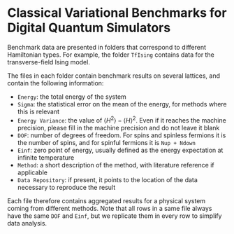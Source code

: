 # Classical Variational Benchmarks for Digital Quantum Simulators

Benchmark data are presented in folders that correspond to different Hamiltonian types.
For example, the folder `TfIsing` contains data for the transverse-field Ising model.

The files in each folder contain benchmark results on several lattices, and contain the following information:

* `Energy`: the total energy of the system
* `Sigma`: the statistical error on the mean of the energy, for methods where this is relevant
* `Energy Variance`: the value of $\langle H^2 \rangle - \langle H \rangle^2$. Even if it reaches the machine precision, please fill in the machine precision and do not leave it blank
* `DOF`: number of degrees of freedom. For spins and spinless fermions it is the number of spins, and for spinful fermions it is `Nup + Ndown`
* `Einf`: zero point of energy, usually defined as the energy expectation at infinite temperature
* `Method`: a short description of the method, with literature reference if applicable
* `Data Repository`: if present, it points to the location of the data necessary to reproduce the result

Each file therefore contains aggregated results for a physical system coming from different methods. Note that all rows in a same file always have the same `DOF` and `Einf`, but we replicate them in every row to simplify data analysis.
